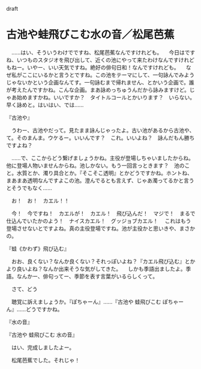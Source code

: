 draft
# 古池や蛙飛びこむ水の音／松尾芭蕉

　……はい、そういうわけでですね、松尾芭蕉なんですけれども。
　今日はですね、いつものスタジオを飛び出して、近くの池にやって来たわけなんですけれどもねー。いやー、いい天気ですね。絶好の俳句日和！なんですけれども。
　なぜ私がここにいるかと言うとですね。この池をテーマにして、一句詠んでみようじゃないかという企画なんてす。一句詠むまで帰れません、とかいう企画で。誰が考えたんですかね。こんな企画。まあ詠めっちゅうんだから詠みますけど。じゃあ始めますかね。いいですか？　タイトルコールとかいります？　いらない。早く詠めと。はいはい、では……

『古池や』

　うわー、古池やだって。見たまま詠んじゃったよ。古い池があるから古池や、て。そのまんま。ウケるー。いいんです？　これ。いいよね？　詠んだもん勝ちですよね？

　……で、ここからどう繋げましょうかね。主役が登場しちゃいましたからね。他に登場人物いませんからね。池しかない。もう一回言っときます？　池のこと。水質とか、濁り具合とか。『そこそこ透明』とかどうですかね。ホントね、まあまあ透明なんですよこの池。澄んでるとも言えず、じゃあ濁ってるかと言うとそうでもなく……

　お！　お！　カエル！！

　今！　今ですね！　カエルが！　カエル！　飛び込んだ！　マジで！　まるで仕込んでいたかのよう！　ナイスカエル！　グッジョブカエル！
　これはもう登場させないとですよね。真の主役登場ですね。池が主役かと思いきや、まさかの。

『蛙《かわず》飛び込む』

　おお、良くない？なんか良くない？それっぽいよね？『カエル飛び込む』とかより良いよね？なんか出来そうな気がしてきた。
　しかも季語出ましたよ。季語。なんかー、俳句ってー、季節を表す言葉がいるらしくって。

　さて、どう

　聴覚に訴えましょうか。『ぽちゃーん』……『古池や 蛙飛びこむ ぽちゃーん』……どうですかね。



『水の音』


『古池や 蛙飛びこむ 水の音』

　はい、完成しましたよー。

　松尾芭蕉でした。それじゃ！

